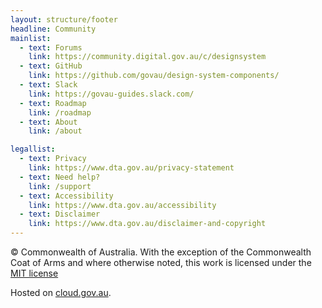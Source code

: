 ```yaml
---
layout: structure/footer
headline: Community
mainlist:
  - text: Forums
    link: https://community.digital.gov.au/c/designsystem
  - text: GitHub
    link: https://github.com/govau/design-system-components/
  - text: Slack
    link: https://govau-guides.slack.com/
  - text: Roadmap
    link: /roadmap
  - text: About
    link: /about

legallist:
  - text: Privacy
    link: https://www.dta.gov.au/privacy-statement
  - text: Need help?
    link: /support
  - text: Accessibility
    link: https://www.dta.gov.au/accessibility
  - text: Disclaimer
    link: https://www.dta.gov.au/disclaimer-and-copyright
---
```


© Commonwealth of Australia. With the exception of the Commonwealth Coat of Arms and where otherwise noted, this work is licensed under the [MIT license](https://github.com/govau/design-system-components/blob/master/LICENSE)

Hosted on [cloud.gov.au](https://cloud.gov.au).
